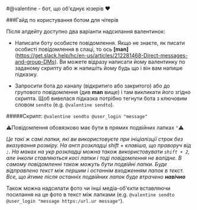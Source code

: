 #@valentine - бот, що об'єднує юзерів :heart: 

###Гайд по користування ботом для чітерів

Після апдейту доступно два варіанти надсилання валентинок:

* Написати боту особисте повідомлення. Якщо не знаєте, як писати особисті повідомлення в слаці, то ось **[man]** (https://get.slack.help/hc/en-us/articles/212281468-Direct-messages-and-group-DMs). Ви можете відразу написати йому валентинку по заданому скрипту або ж напишіть йому будь що і він вам напише підказку.

* Запросити бота до каналу (відкритиго або закритого) або до групового повідомлення (див **man** вище) і там викликати його згідно скрипта. Щоб вивелася підказка потрібно тегнути бота з ключовим словом `sendto` (e.g. `@valentine sendto`).

#####Скрипт:
`@valentine sendto @user_login "message"`

:warning:Повідомлення обовязково має бути в прямих подвійних лапках `"`:warning:

_Це такі ж самі лапки, які ви використовуєте при ініціалізції строк без вказування розміру.
На англ розкладці shift + клавіша, що праворуч від ` ; `. На маках на укр розкладці можна також використовувати `shift + 2`, але інколи ставляються косі лапки і тоді повідомлення не валідне. В самому повідомленні також можуть бути подвійні лапки. Буде відправлено текст між першим і останнім входженням лапок в текст. Все, що йтиме після останніх подвійних лапок буде втрачено **навічно**_

Також можна надсилати фото чи інші медіа-об'єкти вставляючи посилання на це фото в текст між лапками (e.g. `@valentine sendto @user_login "message https:/url.ur message"`).
